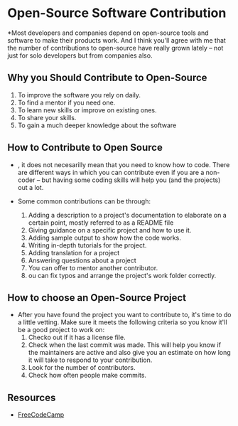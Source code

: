 # Open-Source Software Contribution

*Most developers and companies depend on open-source tools and software to make their products work. And I think you'll agree with me that the number of contributions to open-source have really grown lately – not just for solo developers but from companies also.

## Why you Should Contribute to Open-Source

1. To improve the software you rely on daily.
2. To find a mentor if you need one.
3. To learn new skills or improve on existing ones.
4. To share your skills.
5. To gain a much deeper knowledge about the software

## How to Contribute to Open Source

* , it does not necesarilly mean that you need to know how to code. There are different ways in which you can contribute even if you are a non-coder – but having some coding skills will help you (and the projects) out a lot.

* Some common contributions can be through: 
    1. Adding a description to a project's documentation to elaborate on a certain point, mostly referred to as a README file 
    2. Giving guidance on a specific project and how to use it.
    3. Adding sample output to show how the code works.
    4. Writing in-depth tutorials for the project.
    5. Adding translation for a project
    6. Answering questions about a project
    7. You can offer to mentor another contributor.
    8. ou can fix typos and arrange the project's work folder correctly.

## How to choose an Open-Source Project

* After you have found the project you want to contribute to, it's time to do a little vetting. Make sure it meets the following criteria so you know it'll be a good project to work on:
    1. Checko out if it has a license file.
    2. Check when the last commit was made. This will help you know if the maintainers are active and also give you an estimate on how long it will take to respond to your contribution.
    3. Look for the number of contributors.
    4. Check how often people make commits.

## Resources
- [FreeCodeCamp](https://www.freecodecamp.org/news/how-to-contribute-to-open-source-projects-beginners-guide/)